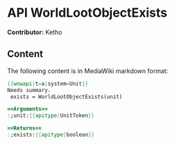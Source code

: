 # API WorldLootObjectExists

**Contributor:** Ketho

## Content

The following content is in MediaWiki markdown format:

```mediawiki
{{wowapi|t=a|system=Unit}}
Needs summary.
 exists = WorldLootObjectExists(unit)

==Arguments==
:;unit:{{apitype|UnitToken}}

==Returns==
:;exists:{{apitype|boolean}}
```